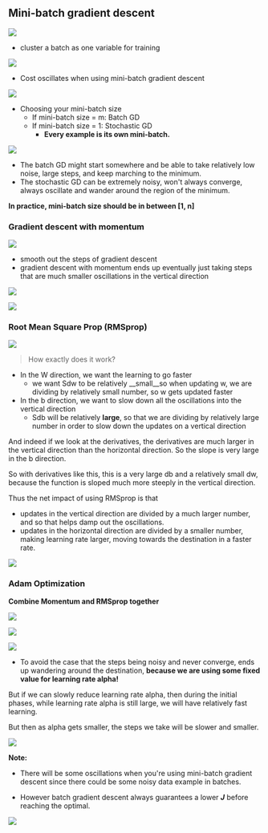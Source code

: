 
## Mini-batch gradient descent

![](../images/26.png)

- cluster a batch as one variable for training

![](../images/27.png)

- Cost oscillates when using mini-batch gradient descent

![](../images/28.png)

- Choosing your mini-batch size
    - If mini-batch size = m: Batch GD
    - If mini-batch size = 1: Stochastic GD
        - __Every example is its own mini-batch.__
        
![](../images/29.png)

- The batch GD might start somewhere and be able to take relatively low noise, large steps, and keep marching to the minimum.
- The stochastic GD can be extremely noisy, won't always converge, always oscillate and wander around the region of the minimum.

__In practice, mini-batch size should be in between [1, n]__


### Gradient descent with momentum

![](../images/30.png)

- smooth out the steps of gradient descent
- gradient descent with momentum ends up eventually just taking steps that are much smaller oscillations in the vertical direction

![](../images/31.png)

![](../images/32.png)


### Root Mean Square Prop (RMSprop)

![](../images/33.png)

> How exactly does it work?

- In the W direction, we want the learning to go faster
    - we want Sdw to be relatively __small__so when updating w, we are dividing by relatively small number, so w gets updated faster
- In the b direction, we want to slow down all the oscillations into the vertical direction
    - Sdb will be relatively __large__, so that we are dividing by relatively large number in order to slow down the updates on a vertical direction

And indeed if we look at the derivatives, the derivatives are much larger in the vertical direction than the horizontal direction. So the slope is very large in the b direction.

So with derivatives like this, this is a very large db and a relatively small dw, because the function is sloped much more steeply in the vertical direction.

Thus the net impact of using RMSprop is that 

- updates in the vertical direction are divided by a much larger number, and so that helps damp out the oscillations.
- updates in the horizontal direction are divided by a smaller number, making learning rate larger, moving towards the destination in a faster rate. 

![](../images/34.png)


### Adam Optimization

__Combine Momentum and RMSprop together__

![](../images/35.png)

![](../images/36.png)

![](../images/37.png)

- To avoid the case that the steps being noisy and never converge, ends up wandering around the destination, __because we are using some fixed value for learning rate alpha!__

But if we can slowly reduce learning rate alpha, then during the initial phases, while learning rate alpha is still large, we will have relatively fast learning.

But then as alpha gets smaller, the steps we take will be slower and smaller. 

![](../images/38.png)



__Note:__

- There will be some oscillations when you're using mini-batch gradient descent since there could be some noisy data example in batches. 

- However batch gradient descent always guarantees a lower ***J*** before reaching the optimal.

![](../images/39.png)
